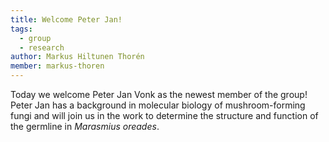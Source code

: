 ```yaml
---
title: Welcome Peter Jan!
tags:
  - group
  - research
author: Markus Hiltunen Thorén
member: markus-thoren
---
```


Today we welcome Peter Jan Vonk as the newest member of the group! Peter Jan has a background in molecular biology of mushroom-forming fungi and will join us in the work to determine the structure and function of the germline in _Marasmius oreades_.